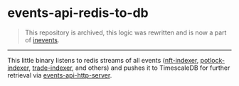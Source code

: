 # events-api-redis-to-db

> This repository is archived, this logic was rewritten and is now a part of [inevents](https://github.com/INTEARnear/inevents).

---

This little binary listens to redis streams of all events ([nft-indexer](https://github.com/INTEARnear/nft-indexer), [potlock-indexer](https://github.com/INTEARnear/potlock-indexer), [trade-indexer](https://github.com/INTEARnear/trade-indexer), and others) and pushes it to TimescaleDB for further retrieval via [events-api-http-server](https://github.com/INTEARnear/events-api-http-server).

